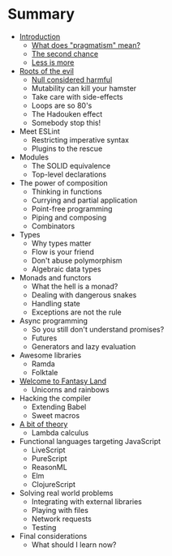# Summary

* [Introduction](README.md)
  * [What does "pragmatism" mean?](what-does-pragmatism-mean.md)
  * [The second chance](the-second-chance.md)
  * [Less is more](less-is-more.md)
* [Roots of the evil](roots-of-the-evil.md)
  * [Null considered harmful](roots-of-the-evil/null-considered-harmful.md)
  * Mutability can kill your hamster
  * Take care with side-effects
  * Loops are so 80's
  * The Hadouken effect
  * Somebody stop this!
* Meet ESLint
  * Restricting imperative syntax
  * Plugins to the rescue
* Modules
  * The SOLID equivalence
  * Top-level declarations
* The power of composition
  * Thinking in functions
  * Currying and partial application
  * Point-free programming
  * Piping and composing
  * Combinators
* Types
  * Why types matter
  * Flow is your friend
  * Don't abuse polymorphism
  * Algebraic data types
* Monads and functors
  * What the hell is a monad?
  * Dealing with dangerous snakes
  * Handling state
  * Exceptions are not the rule
* Async programming
  * So you still don't understand promises?
  * Futures
  * Generators and lazy evaluation
* Awesome libraries
  * Ramda
  * Folktale
* [Welcome to Fantasy Land](fantasy-land.md)
  * Unicorns and rainbows
* Hacking the compiler
  * Extending Babel
  * Sweet macros
* [A bit of theory](a-bit-of-theory.md)
  * Lambda calculus
* Functional languages targeting JavaScript
  * LiveScript
  * PureScript
  * ReasonML
  * Elm
  * ClojureScript
* Solving real world problems
  * Integrating with external libraries
  * Playing with files
  * Network requests
  * Testing
* Final considerations
  * What should I learn now?

